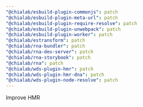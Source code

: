 ```yaml
---
"@chialab/esbuild-plugin-commonjs": patch
"@chialab/esbuild-plugin-meta-url": patch
"@chialab/esbuild-plugin-require-resolve": patch
"@chialab/esbuild-plugin-unwebpack": patch
"@chialab/esbuild-plugin-worker": patch
"@chialab/estransform": patch
"@chialab/rna-bundler": patch
"@chialab/rna-dev-server": patch
"@chialab/rna-storybook": patch
"@chialab/rna": patch
"@chialab/wds-plugin-hmr": patch
"@chialab/wds-plugin-hmr-dna": patch
"@chialab/wds-plugin-node-resolve": patch
---
```


Improve HMR

